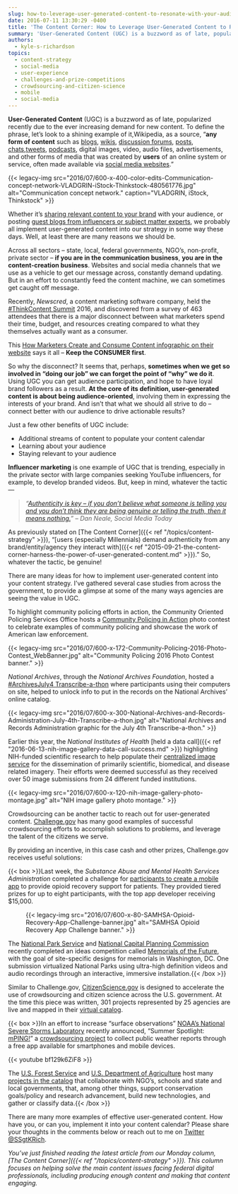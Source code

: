 ```yaml
---
slug: how-to-leverage-user-generated-content-to-resonate-with-your-audience
date: 2016-07-11 13:30:29 -0400
title: 'The Content Corner: How to Leverage User-Generated Content to Resonate With Your Audience'
summary: 'User-Generated Content (UGC) is a buzzword as of late, popularized recently due to the ever increasing demand for new content.'
authors:
  - kyle-s-richardson
topics:
  - content-strategy
  - social-media
  - user-experience
  - challenges-and-prize-competitions
  - crowdsourcing-and-citizen-science
  - mobile
  - social-media
---
```


**User-Generated Content** (UGC) is a buzzword as of late, popularized recently due to the ever increasing demand for new content. To define the phrase, let’s look to a shining example of it,Wikipedia, as a source, &#8220;**any form of content** such as [blogs](https://en.wikipedia.org/wiki/Blog "Blog"), [wikis](https://en.wikipedia.org/wiki/Wiki "Wiki"), [discussion forums](https://en.wikipedia.org/wiki/Internet_forum "Discussion forum"), [posts](https://en.wikipedia.org/wiki/Internet_post "Internet post - page does not exist"), [chats](https://en.wikipedia.org/wiki/Online_chat "Online chat"),[tweets](https://en.wikipedia.org/wiki/Twitter "Twitter"), [podcasts](https://en.wikipedia.org/wiki/Podcast "Podcast"), digital images, video, audio files, advertisements, and other forms of media that was created by **users** of an online system or service, often made available via [social media websites](https://en.wikipedia.org/wiki/List_of_social_networking_websites "List of social networking websites").&#8221;

{{< legacy-img src="2016/07/600-x-400-color-edits-Communication-concept-network-VLADGRIN-iStock-Thinkstock-480561776.jpg" alt="Communication concept network." caption="VLADGRIN, iStock, Thinkstock" >}} 

Whether it’s [sharing relevant content to your brand](https://twitter.com/wernerc/status/746348823186808832) with your audience, or posting [guest blogs from influencers or subject matter experts](https://theiacpblog.org/2016/07/05/lets-all-be-a-player-police-legitimacy-and-youth-engagement-results/), we probably all implement user-generated content into our strategy in some way these days. Well, at least there are many reasons we should be.

Across all sectors &#8211; state, local, federal governments, NGO’s, non-profit, private sector &#8211; **if you are in the communication business**, **you are in the content-creation business**. Websites and social media channels that we use as a vehicle to get our message across, constantly demand updating. But in an effort to constantly feed the content machine, we can sometimes get caught off message.

Recently, _Newscred_, a content marketing software company, held the [#ThinkContent Summit](https://twitter.com/search?q=%23ThinkContent&src=typd) 2016, and discovered from a survey of 463 attendees that there is a major disconnect between what marketers spend their time, budget, and resources creating compared to what they themselves actually want as a consumer.

This [How Marketers Create and Consume Content infographic on their website](http://t.umblr.com/redirect?z=https%3A%2F%2Fimages3.newscred.com%2FZz1lNGFiMzYxMzRhYTE0NThmOTc1MjhkOTQ4NWRmNzUyYQ%3D%3D&t=YmZhNzhlMDAxYWUyMTkwNjNhOTQ3OTFlMWU3OTBiMmUyZDY2ZDk4YyxUcWlBMlFxNA%3D%3D) says it all &#8211; **Keep the CONSUMER first**.

So why the disconnect? It seems that, perhaps, **sometimes when we get so involved in &#8220;doing our job&#8221; we can forget the point of &#8220;why&#8221; we do it**. Using UGC you can get audience participation, and hope to have loyal brand followers as a result. **At the core of its definition, user-generated content is about being audience-oriented**, involving them in expressing the interests of your brand. And isn’t that what we should all strive to do &#8211; connect better with our audience to drive actionable results?

Just a few other benefits of UGC include:

  * Additional streams of content to populate your content calendar
  * Learning about your audience
  * Staying relevant to your audience

**Influencer marketing** is one example of UGC that is trending, especially in the private sector with large companies seeking YouTube influencers, for example, to develop branded videos. But, keep in mind, whatever the tactic—

> _&#8220;[Authenticity is key &#8211; if you don’t believe what someone is telling you and you don’t think they are being genuine or telling the truth, then it means nothing.](http://www.socialmediatoday.com/marketing/influencer-marketing-collaboration-not-transaction)&#8221; – Dan Neale, Social Media Today_

As previously stated on [The Content Corner]({{< ref "/topics/content-strategy" >}}), &#8220;[users (especially Millennials) demand authenticity from any brand/entity/agency they interact with]({{< ref "2015-09-21-the-content-corner-harness-the-power-of-user-generated-content.md" >}}).&#8221; So, whatever the tactic, be genuine!

There are many ideas for how to implement user-generated content into your content strategy. I’ve gathered several case studies from across the government, to provide a glimpse at some of the many ways agencies are seeing the value in UGC.

To highlight community policing efforts in action, the Community Oriented Policing Services Office hosts a [Community Policing in Action](http://www.cops.usdoj.gov/photocontest) photo contest to celebrate examples of community policing and showcase the work of American law enforcement.

{{< legacy-img src="2016/07/600-x-172-Community-Policing-2016-Photo-Contest_WebBanner.jpg" alt="Community Policing 2016 Photo Contest banner." >}}<figure class="tmblr-full"></figure>

_National Archives_, through the _National Archives Foundation_, hosted a [#ArchivesJuly4 Transcribe-a-thon](https://www.archivesfoundation.org/event/archivesjuly4-transcribe-thon/) where participants using their computers on site, helped to unlock info to put in the records on the National Archives’ online catalog.

{{< legacy-img src="2016/07/600-x-300-National-Archives-and-Records-Administration-July-4th-Transcribe-a-thon.jpg" alt="National Archives and Records Administration graphic for the July 4th Transcribe-a-thon." >}}<figure class="tmblr-full"></figure> 

Earlier this year, the _National Institutes of Health_ [held a data call]({{< ref "2016-06-13-nih-image-gallery-data-call-success.md" >}}) highlighting NIH-funded scientific research to help populate their [centralized image service](https://www.nih.gov/news-events/images) for the dissemination of primarily scientific, biomedical, and disease related imagery. Their efforts were deemed successful as they received over 50 image submissions from 24 different funded institutions.

{{< legacy-img src="2016/07/600-x-120-nih-image-gallery-photo-montage.jpg" alt="NIH image gallery photo montage." >}}<figure class="tmblr-full"></figure> 

Crowdsourcing can be another tactic to reach out for user-generated content. [Challenge.gov](https://www.challenge.gov/) has many good examples of successful crowdsourcing efforts to accomplish solutions to problems, and leverage the talent of the citizens we serve.

By providing an incentive, in this case cash and other prizes, Challenge.gov receives useful solutions:

{{< box >}}Last week, the _Substance Abuse and Mental Health Services Administration_ completed a challenge for [participants to create a mobile app](http://www.samhsa.gov/newsroom/press-announcements/201603041100) to provide opioid recovery support for patients. They provided tiered prizes for up to eight participants, with the top app developer receiving $15,000.

<figure class="tmblr-full">{{< legacy-img src="2016/07/600-x-80-SAMHSA-Opioid-Recovery-App-Challenge-banner.jpg" alt="SAMHSA Opioid Recovery App Challenge banner." >}}</figure> 

The [National Park Service](https://www.nps.gov/) and [National Capital Planning Commission](https://www.ncpc.gov/) recently completed an ideas competition called [Memorials of the Future](https://future.ncpc.gov/), with the goal of site-specific designs for memorials in Washington, DC. One submission virtualized National Parks using ultra-high definition videos and audio recordings through an interactive, immersive installation.{{< /box >}}

Similar to Challenge.gov, [CitizenScience.gov](http://www.citizenscience.gov/) is designed to accelerate the use of crowdsourcing and citizen science across the U.S. government. At the time this piece was written, 301 projects represented by 25 agencies are live and mapped in their [virtual catalog](http://www.citizenscience.gov/catalog/).

{{< box >}}In an effort to increase “surface observations” [NOAA’s National Severe Storms Laboratory](http://www.nssl.noaa.gov/) recently announced, “Summer Spotlight: [mPING!](https://www.citizenscience.gov/2016/07/06/noaa-summer-spotlight-mping/ "Permanent Link to NOAA Summer Spotlight: mPING!")” a [crowdsourcing project](https://ccsinventory.wilsoncenter.org/#projectId/24) to collect public weather reports through a free app available for smartphones and mobile devices.
  
{{< youtube bf129k6ZiF8 >}}

The <a href="http://www.fs.fed.us/">U.S. Forest Service</a> and <a href="http://www.usda.gov/">U.S. Department of Agriculture</a> host many <a href="http://www.citizenscience.gov/catalog/">projects in the catalog</a> that collaborate with NGO’s, schools and state and local governments, that, among other things, support conservation goals/policy and research advancement, build new technologies, and gather or classify data.{{< /box >}}

There are many more examples of effective user-generated content. How have you, or can you, implement it into your content calendar? Please share your thoughts in the comments below or reach out to me on [Twitter @SSgtKRich](https://www.twitter.com/SSgtKRich).
  
_You’ve just finished reading the latest article from our Monday column, [The Content Corner]({{< ref "/topics/content-strategy" >}}). This column focuses on helping solve the main content issues facing federal digital professionals, including producing enough content and making that content engaging._
